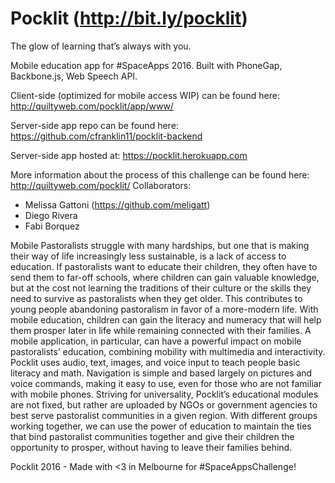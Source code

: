 # Pocklit (http://bit.ly/pocklit)
The glow of learning that’s always with you.

Mobile education app for #SpaceApps 2016. Built with PhoneGap, Backbone.js, Web Speech API.

Client-side (optimized for mobile access WIP) can be found here: http://quiltyweb.com/pocklit/app/www/

Server-side app repo can be found here: https://github.com/cfranklin11/pocklit-backend

Server-side app hosted at: https://pocklit.herokuapp.com

More information about the process of this challenge can be found here: http://quiltyweb.com/pocklit/
Collaborators:
- Melissa Gattoni (https://github.com/meligatt)
- Diego Rivera
- Fabi Borquez

Mobile Pastoralists struggle with many hardships, but one that is making their way of life increasingly less sustainable, is a lack of access to education. If pastoralists want to educate their children, they often have to send them to far-off schools, where children can gain valuable knowledge, but at the cost not learning the traditions of their culture or the skills they need to survive as pastoralists when they get older. This contributes to young people abandoning pastoralism in favor of a more-modern life. With mobile education, children can gain the literacy and numeracy that will help them prosper later in life while remaining connected with their families. A mobile application, in particular, can have a powerful impact on mobile pastoralists’ education, combining mobility with multimedia and interactivity. Pocklit uses audio, text, images, and voice input to teach people basic literacy and math. Navigation is simple and based largely on pictures and voice commands, making it easy to use, even for those who are not familiar with mobile phones. Striving for universality, Pocklit’s educational modules are not fixed, but rather are uploaded by NGOs or government agencies to best serve pastoralist communities in a given region. With different groups working together, we can use the power of education to maintain the ties that bind pastoralist communities together and give their children the opportunity to prosper, without having to leave their families behind.

Pocklit 2016 - Made with <3 in Melbourne for #SpaceAppsChallenge!
